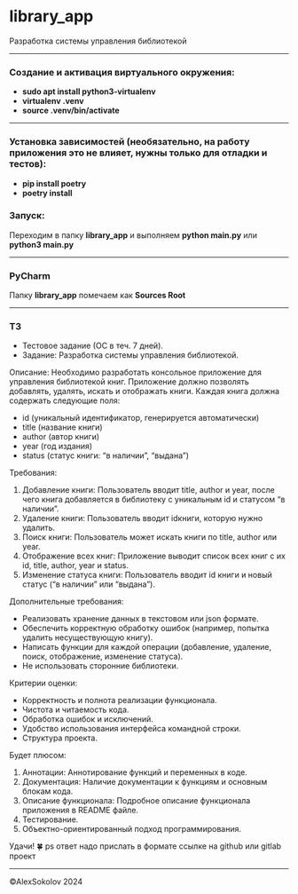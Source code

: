 # library_app
Разработка системы управления библиотекой

------------

### Создание и активация виртуального окружения:

- **sudo apt install python3-virtualenv**
- **virtualenv .venv**
- **source .venv/bin/activate**

------------

### Установка зависимостей (необязательно, на работу приложения это не влияет, нужны только для отладки и тестов):


- **pip install poetry**
- **poetry install**

### Запуск:

Переходим в папку **library_app** и выполняем **python main.py** или **python3 main.py**

------------

### PyCharm

Папку **library_app** помечаем как **Sources Root**

------------

### ТЗ

- Тестовое задание (ОС в теч. 7 дней).
- Задание: Разработка системы управления библиотекой.

Описание:
Необходимо разработать консольное приложение для управления библиотекой книг. Приложение должно позволять добавлять, удалять, искать и отображать книги. Каждая книга должна содержать следующие поля:

- id (уникальный идентификатор, генерируется автоматически)
- title (название книги)
- author (автор книги)
- year (год издания)
- status (статус книги: “в наличии”, “выдана”)

Требования:

 1. Добавление книги: Пользователь вводит title, author и year, после чего книга добавляется в библиотеку с уникальным id и статусом “в наличии”.
 2. Удаление книги: Пользователь вводит idкниги, которую нужно удалить.
 3. Поиск книги: Пользователь может искать книги по title, author или year.
 4. Отображение всех книг: Приложение выводит список всех книг с их id, title, author, year и status.
 5. Изменение статуса книги: Пользователь вводит id книги и новый статус (“в наличии” или “выдана”).

Дополнительные требования:

- Реализовать хранение данных в текстовом или json формате.
- Обеспечить корректную обработку ошибок (например, попытка удалить несуществующую книгу).
- Написать функции для каждой операции (добавление, удаление, поиск, отображение, изменение статуса).
- Не использовать сторонние библиотеки.

Критерии оценки:

- Корректность и полнота реализации функционала.
- Чистота и читаемость кода.
- Обработка ошибок и исключений.
- Удобство использования интерфейса командной строки.
- Структура проекта.

Будет плюсом:

1. Аннотации: Аннотирование функций и переменных в коде.
2. Документация: Наличие документации к функциям и основным блокам кода.
3. Описание функционала: Подробное описание функционала приложения в README файле.
4. Тестирование.
5. Объектно-ориентированный подход программирования.

Удачи! 🍀
ps ответ надо прислать в формате ссылке на github или gitlab проект

------------

&#169;AlexSokolov 2024
